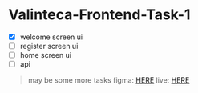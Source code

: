 # Valinteca-Frontend-Task-1

- [X] welcome screen ui
- [ ] register screen ui
- [ ] home screen ui
- [ ] api

> may be some more tasks
> figma: [HERE](https://www.figma.com/file/6DeOGqcKRgnraPT9ivDqaR/Signup-Flow-UI-(Community)?node-id=)
> live: [HERE](https://ahmed-m-abdelfatah.github.io/Valinteca-Frontend-Task-1/build/)
